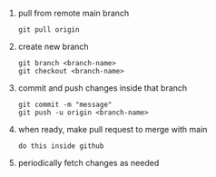 1.  pull from remote main branch 
        
        git pull origin
2.  create new branch

        git branch <branch-name>
        git checkout <branch-name>
3.  commit and push changes inside that branch

        git commit -m "message"
        git push -u origin <branch-name>
4.  when ready, make pull request to merge with main
        
        do this inside github
5.  periodically fetch changes as needed